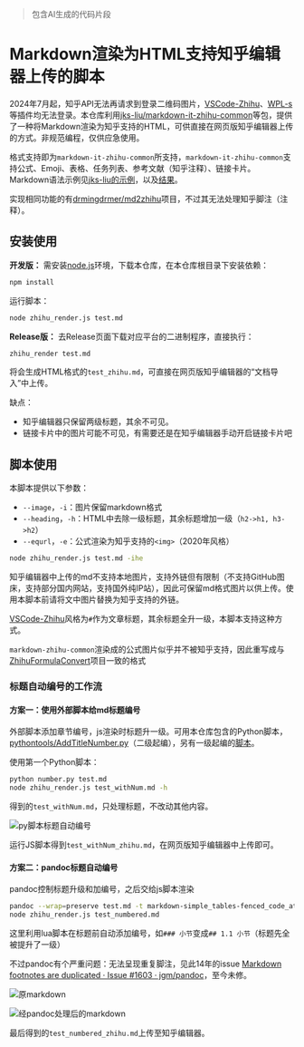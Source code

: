 > 包含AI生成的代码片段

# Markdown渲染为HTML支持知乎编辑器上传的脚本

2024年7月起，知乎API无法再请求到登录二维码图片，[VSCode-Zhihu](https://github.com/niudai/VSCode-Zhihu)、[WPL-s](https://github.com/jks-liu/WPL-s)等插件均无法登录。本仓库利用[jks-liu/markdown-it-zhihu-common](https://github.com/jks-liu/markdown-it-zhihu-common#readme)等包，提供了一种将Markdown渲染为知乎支持的HTML，可供直接在网页版知乎编辑器上传的方式。非规范编程，仅供应急使用。

格式支持即为`markdown-it-zhihu-common`所支持，`markdown-it-zhihu-common`支持公式、Emoji、表格、任务列表、参考文献（知乎注释）、链接卡片。Markdown语法示例见[jks-liu的示例](https://github.com/jks-liu/zhihu/blob/master/WPLs-introduction-and-test.md)，以及[结果](https://zhuanlan.zhihu.com/p/390528313)。

实现相同功能的有[drmingdrmer/md2zhihu](https://github.com/drmingdrmer/md2zhihu)项目，不过其无法处理知乎脚注（注释）。

## 安装使用

**开发版：** 需安装[node.js](https://nodejs.org/zh-cn)环境，下载本仓库，在本仓库根目录下安装依赖：

```bash
npm install
```

运行脚本：

```bash
node zhihu_render.js test.md
```

**Release版：** 去Release页面下载对应平台的二进制程序，直接执行：

```bash
zhihu_render test.md
```

将会生成HTML格式的`test_zhihu.md`，可直接在网页版知乎编辑器的“文档导入”中上传。

缺点：

- 知乎编辑器只保留两级标题，其余不可见。
- 链接卡片中的图片可能不可见，有需要还是在知乎编辑器手动开启链接卡片吧



## 脚本使用

本脚本提供以下参数：

- `--image`，`-i`：图片保留markdown格式
- `--heading`，`-h`：HTML中去除一级标题，其余标题增加一级（`h2->h1, h3->h2`）
- `--equrl`，`-e`：公式渲染为知乎支持的`<img>`（2020年风格）

```bash
node zhihu_render.js test.md -ihe
```

知乎编辑器中上传的md不支持本地图片，支持外链但有限制（不支持GitHub图床，支持部分国内网站，支持国外纯IP站），因此可保留md格式图片以供上传。使用本脚本前请将文中图片替换为知乎支持的外链。

[VSCode-Zhihu](https://github.com/niudai/VSCode-Zhihu)风格为`#`作为文章标题，其余标题全升一级，本脚本支持这种方式。

`markdown-zhihu-common`渲染成的公式图片似乎并不被知乎支持，因此重写成与[ZhihuFormulaConvert](https://github.com/pluveto/ZhihuFormulaConvert)项目一致的格式





### 标题自动编号的工作流

#### 方案一：使用外部脚本给md标题编号

外部脚本添加章节编号，js渲染时标题升一级。可用本仓库包含的Python脚本，[pythontools/AddTitleNumber.py](https://github.com/frone/pythontools/blob/master/AddTitleNumber.py)（二级起编），另有一级起编的[脚本](https://blog.csdn.net/u012443641/article/details/126440876)。

使用第一个Python脚本：

```bash
python number.py test.md
node zhihu_render.js test_withNum.md -h
```

得到的`test_withNum.md`，只处理标题，不改动其他内容。

![py脚本标题自动编号](https://img.earlywolf.cn/img/202409132021928.png)

运行JS脚本得到`test_withNum_zhihu.md`，在网页版知乎编辑器中上传即可。



#### 方案二：pandoc标题自动编号

pandoc控制标题升级和加编号，之后交给js脚本渲染

```bash
pandoc --wrap=preserve test.md -t markdown-simple_tables-fenced_code_attributes --shift-heading-level-by=-1 -o test_numbered.md --lua-filter=heading-numbering.lua
node zhihu_render.js test_numbered.md
```

这里利用lua脚本在标题前自动添加编号，如`### 小节`变成`## 1.1 小节`（标题先全被提升了一级）

不过pandoc有个严重问题：无法呈现重复脚注，见此14年的issue [Markdown footnotes are duplicated · Issue #1603 · jgm/pandoc](https://github.com/jgm/pandoc/issues/1603)，至今未修。

![原markdown](https://img.earlywolf.cn/img/202409132021930.png)

![经pandoc处理后的markdown](https://img.earlywolf.cn/img/202409132021931.png)

最后得到的`test_numbered_zhihu.md`上传至知乎编辑器。



